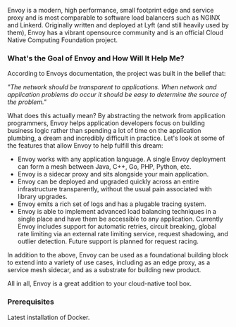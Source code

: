 Envoy is a modern, high performance, small footprint edge and service proxy and is most comparable to software load balancers such as NGINX and Linkerd. Originally written and deployed at Lyft (and still heavily used by them), Envoy has a vibrant opensource community and is an official Cloud Native Computing Foundation project.


### What's the Goal of Envoy and How Will It Help Me?

According to Envoys documentation, the project was built in the belief that:  

_"The network should be transparent to applications. When network and application problems do occur it should be easy to determine the source of the problem."_ 
 

What does this actually mean? By abstracting the network from application programmers, Envoy helps application developers focus on building business logic rather than spending a lot of time on the application plumbing, a dream and incredibly difficult in practice. Let's look at some of the features that allow Envoy to help fulfill this dream:   

- Envoy works with any application language. A single Envoy deployment can form a mesh between Java, C++, Go, PHP, Python, etc.
- Envoy is a sidecar proxy and sits alongside your main application.
- Envoy can be deployed and upgraded quickly across an entire infrastructure transparently, without the usual pain associated with library upgrades. 
- Envoy emits a rich set of logs and has a plugable tracing system. 
- Envoy is able to implement advanced load balancing techniques in a single place and have them be accessible to any application. Currently Envoy includes support for automatic retries, circuit breaking, global rate limiting via an external rate limiting service, request shadowing, and outlier detection. Future support is planned for request racing.


In addition to the above, Envoy can be used as a foundational building block to extend into a variety of use cases, including as an edge proxy, as a service mesh sidecar, and as a substrate for building new product.

All in all, Envoy is a great addition to your cloud-native tool box.  

### Prerequisites

Latest installation of Docker.